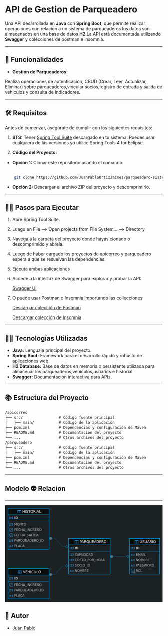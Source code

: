 # API de Gestion de Parqueadero

  

Una API desarrollada en **Java** con **Spring Boot**, que permite realizar operaciones con relacion a un sistema de parqueaderos los datos son almacenados en una base de datos **H2**.La API está documentada utilizando **Swagger** y colecciones de postman e insomnia.

  

---

  

## 🚀 Funcionalidades

  

- **Gestión de Parqueaderos:**

Realiza operaciones de autenticacion, CRUD (Crear, Leer, Actualizar, Eliminar) sobre parqueaderos,vincular socios,registro de entrada y salida de vehiculos y consulta de indicadores. 

---

  

## 🛠 Requisitos

  

Antes de comenzar, asegúrate de cumplir con los siguientes requisitos:

  

1. **STS:** Tener [Spring Tool Suite](https://spring.io/tools) descargado en tu sistema. Puedes usar cualquiera de las versiones yo utilice Spring Tools 4 for Eclipse.

2. **Código del Proyecto:**

- **Opción 1:** Clonar este repositorio usando el comando:

```bash

	git clone https://github.com/JuanPabloOrtizJaimes/parqueadero-sistema.git

```

- **Opción 2:** Descargar el archivo ZIP del proyecto y descomprimirlo.


---

  

## 🏃‍♂️ Pasos para Ejecutar

  
1. Abre Spring Tool Suite.
2. Luego en File --> Open projects from File System... --> Directory
3. Navega a la carpeta del proyecto donde hayas clonado o descomprimido y abrela.
4. Luego de haber cargado los proyectos de apicorreo y parqueadero espera a que se resuelvan las dependencias.
5. Ejecuta ambas aplicaciones 
6. Accede a la interfaz de Swagger para explorar y probar la API:

	[Swagger UI](http://localhost:8088/api/v1/swagger-ui/index.html)

7. O puede usar Postman o Insomnia importando las collecciones:

	[Descargar colección de Postman](Parqueadero_postman_collection.json)
	
	[Descargar colección de Insomnia](Parqueadero_Insomnia_collection.json)

---
  

## 🧑‍💻 Tecnologías Utilizadas

  

- **Java:** Lenguaje principal del proyecto.  
- **Spring Boot:** Framework para el desarrollo rápido y robusto de aplicaciones web.  
- **H2 Database:** Base de datos en memoria o persistente utilizada para almacenar los parqueaderos,vehiculos,usuarios e historial.
- **Swagger:** Documentación interactiva para APIs.  


  

---

  

## 📚 Estructura del Proyecto

```
/apicorreo
├── src/                # Código fuente principal
│   ├── main/           # Código de la aplicación
├── pom.xml             # Dependencias y configuración de Maven
├── README.md           # Documentación del proyecto
└── ...                 # Otros archivos del proyecto
/parqueadero
├── src/                # Código fuente principal
│   ├── main/           # Código de la aplicación
├── pom.xml             # Dependencias y configuración de Maven
├── README.md           # Documentación del proyecto
└── ...                 # Otros archivos del proyecto
```
---

## Modelo 👽 Relacion
---
![](DER_Parqueadero.png)

## 👥 Autor

- [Juan Pablo](https://github.com/JuanPabloOrtizJaimes)

